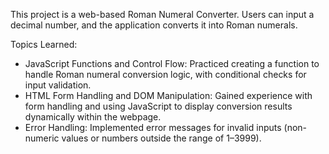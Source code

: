This project is a web-based Roman Numeral Converter. Users can input a decimal number, and the application converts it into Roman numerals.

Topics Learned: 
- JavaScript Functions and Control Flow: Practiced creating a function to handle Roman numeral conversion logic, with conditional checks for input validation.
- HTML Form Handling and DOM Manipulation: Gained experience with form handling and using JavaScript to display conversion results dynamically within the webpage.
- Error Handling: Implemented error messages for invalid inputs (non-numeric values or numbers outside the range of 1–3999).
